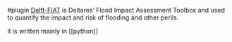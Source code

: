 #plugin 
[Delft-FIAT](https://publicwiki.deltares.nl/display/DFIAT/Delft-FIAT+Home) is Deltares’ Flood Impact Assessment Toolbox and used to quantify the impact and risk of flooding and other perils.


it is written mainly in [[python]]
